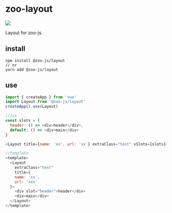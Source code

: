 # zoo-layout

[![](https://img.shields.io/npm/v/@zoo-js/layout?style=flat-square)](https://www.npmjs.com/package/@zoo-js/layout)

Layout for zoo-js.
## install

```
npm install @zoo-js/layout
// or
yarn add @zoo-js/layout
```

## use

```javascript
import { createApp } from 'vue'
import Layout from '@zoo-js/layout'
createApp().use(Layout)

//jsx
const slots = {
  header: () => <div>header</div>,
  default: () => <div>main</div>
}

<Layout title={name: 'xx', url: 'xx'} extraClass="test" vSlots={slots}></Layout>

//template
<template>
  <Layout
    extraClass="test"
    title={
    name: 'xx',
    url: 'xxx'
  }>
    <div slot="header">header</div>
    <div>main</div>
  </Layout>
</template>
```
